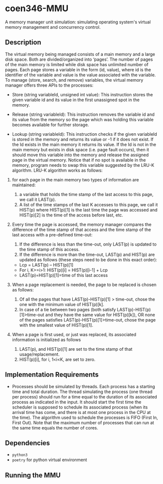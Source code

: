 # coen346-MMU
A memory manager unit simulation: simulating operating system's virtual memory management and concurrency control.

## Description
The virtual memory being managed consists of a main memory and a large disk space. Both are divided/organized into ‘pages’. The number of pages of the main memory is limited while disk space has unlimited number of pages. Each page stores a variable in the form (id, value), where id is the identifier of the variable and value is the value associated with the variable. To manage (store, search, and remove) variables, the virtual memory manager offers three APIs to the processes: 

- Store (string variableId, unsigned int value): This instruction stores the given variable id and its value in the first unassigned spot in the memory.

- Release (string variableId): This instruction removes the variable id and its value from the memory so the page which was holding this variable becomes available for further storage.

- Lookup (string variableId): This instruction checks if the given variableId is stored in the memory and returns its value or -1 if it does not exist. If the Id exists in the main memory it returns its value. If the Id is not in the main memory but exists in disk space (i.e. page fault occurs), then it should move this variable into the memory and release the assigned page in the virtual memory. Notice that if no spot is available in the memory, program 
needs to swap this variable suggested by the LRU-K algorithm. LRU-K algorithm works as follows:

1. for each page in the main memory two types of information are maintained: 
    1. a variable that holds the time stamp of the last access to this page, we call it LAST(p). 
    2. A list of the time stamps of the last K accesses to this page, we call it HIST(p) where HIST(p)[1] is the last time the page was accessed and HIST(p)[2] is the time of the access before last, etc.

2. Every time the page is accessed, the memory manager compares the difference of the time stamp of that access and the time stamp of the last access with a pre-defined time-out: 
    1. If the difference is less than the time-out, only LAST(p) is updated to the 
    time stamp of this access. 
    2. If the difference is more than the time-out, LAST(p) and HIST(p) are 
    updated as follows (these steps need to be done in this exact order): 
    - Lcp = LAST(p) – HIST(p)[1] 
    - For i, K>=i>1: HIST(p)[i] = HIST(p)[i-1] + Lcp
    - LAST(p)=HIST(p)[1]=time of this last access

3. When a page replacement is needed, the page to be replaced is chosen as follows: 
    1. Of all the pages that have LAST(p)-HIST(p)[1] > time-out, chose the one with the minimum value of HIST(p)[k]. 
    2. In case of a tie between two pages (both satisfy LAST(p)-HIST(p)[1]>time-out and they have the same value for HIST(p)[k]), OR none of the pages satisfies LAST(p)-HIST(p)[1]>time-out, chose the page with the smallest value of HIST(p)[1]. 

4. When a page is first used, or just was replaced, its associated information is initialized as follows
    1. LAST(p), and HIST(p)[1] are set to the time stamp of that usage/replacement. 
    2. HIST(p)[i], for i, 1<i<K, are set to zero. 
 
## Implementation Requirements
- Processes should be simulated by threads. Each process has a starting time and total duration. The thread simulating the process (one thread per process) should run for a time equal to the duration of its associated process as indicated in the input. It should start the first time the scheduler is supposed to schedule its associated process (when its arrival time has come, and there is at most one process in the CPU at the time). The algorithm used to schedule the processes is FIFO (First In, First Out). Note that the maximum number of processes that can run at the same time equals the number of cores.

## Dependencies
- `python3`
- `poetry` for python virtual environment

## Running the MMU
